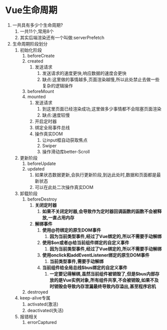 # Vue生命周期

1. 一共具有多少个生命周期?
   1. 一共11个,常用8个
   2. 其实后端渲染还有一个叫做:serverPrefetch
2. 生命周期阶段划分
   1. 初始化阶段
      1. beforeCreate
      2. created
         1. 发送请求
            1. 发送请求的速度更快,响应数据的速度会更快
            2. 缺点:这里做的事情越多,页面渲染越慢,所以此处禁止去做一些复杂的逻辑操作
      3. beforeMount
      4. mounted
         1. 发送请求
            1. 到这里页面已经渲染成功,这里做多少事情都不会阻塞页面渲染
            2. 缺点:速度较慢
         2. 开启定时器
         3. 绑定全局事件总线
         4. 操作真实DOM
            1. 让input框自动获取焦点
            2. Swiper
            3. 操作滑动库better-Scroll
   2. 更新阶段
      1. beforeUpdate
      2. updated
         1. 如果状态数据更新,会执行更新阶段,到达此处时,数据和页面都是最新状态
         2. 可以在此处二次操作真实DOM
   3. 卸载阶段
      1. beforeDestroy
         1. **关闭定时器**
            1. **如果不关闭定时器,会导致作为定时器回调函数的函数不会被释放,一直占用内存**
         2. **解绑事件**
            1. **使用@符绑定的原生DOM事件**
               1. **因为当前类型事件,经过了Vue绑定的,所以不需要手动解绑**
            2. **使用$on或者@给当前组件绑定的自定义事件**
               1. **因为当前类型事件,经过了Vue绑定的,所以不需要手动解绑**
            3. **使用onclick和addEventListener绑定的原生DOM事件**
               1. **当前类型事件,需要手动解绑**
            4. **当前组件给全局总线$bus绑定的自定义事件**
               1. **一定要记得解绑,虽然当前组件被销毁了,但是$bus内部存放的是Vue实例对象,所有组件共享,不会被销毁,如果不及时销毁会导致内存泄漏最终导致内存溢出,甚至程序宕机**
      2. destroyed
   4. keep-alive专属
      1. activated(激活)
      2. deactivated(失活)
   5. 报错相关
      1. errorCaptured 